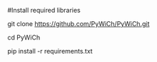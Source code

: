 #Install required libraries

git clone https://github.com/PyWiCh/PyWiCh.git

cd PyWiCh


pip install -r requirements.txt
